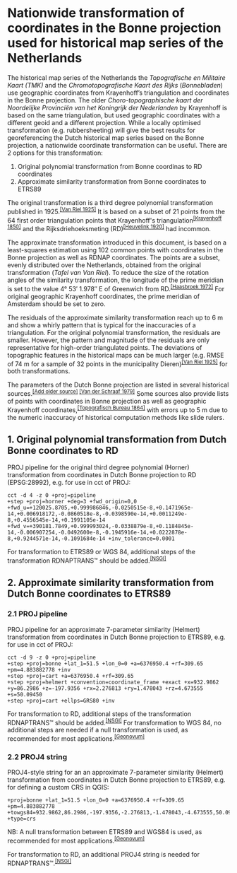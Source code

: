 # Nationwide transformation of coordinates in the Bonne projection used for historical map series of the Netherlands
The historical map series of the Netherlands the *Topografische en Militaire Kaart (TMK)* and the *Chromotopografische Kaart des Rijks* (*Bonnebladen*) use geographic coordinates from Krayenhoff’s triangulation and coordinates in the Bonne projection. The older *Choro-topographische kaart der Noordelijke Provinciën van het Koningrijk der Nederlanden* by Krayenhoff is based on the same triangulation, but used geographic coordinates with a different geoid and a different projection. While a locally optimised transformation (e.g. rubbersheeting) will give the best results for georeferencing the Dutch historical map series based on the Bonne projection, a nationwide coordinate transformation can be useful. There are 2 options for this transformation:

1. Original polynomial transformation from Bonne coordinas to RD coordinates
2. Approximate similarity transformation from Bonne coordinates to ETRS89

The original transformation is a third degree polynomial transformation published in 1925.<sup>[[Van Riel 1925]](https://dehollandsecirkel.courant.nu/periodicals/TKL/1925)</sup> It is based on a subset of 21 points from the 64 first order triangulation points that Krayenhoff's triangulation<sup>[[Krayenhoff 1850]]()</sup> and the Rijksdriehoeksmeting (RD)<sup>[[Heuvelink 1920]]()</sup> had incommon.

The approximate transformation introduced in this document, is based on a least-squares estimation using 102 common points with coordinates in the Bonne projection as well as RDNAP coordinates. The points are a subset, evenly distributed over the Netherlands, obtained from the original transformation (*Tafel van Van Riel*). To reduce the size of the rotation angles of the similarity transformation, the longitude of the prime meridian is set to the value 4°&nbsp;53′&nbsp;1.978″ E of Greenwich from RD.<sup>[[Haasbroek 1972]](https://ncgeo.nl/downloads/16Haasbroek.pdf)</sup> For original geographic Krayenhoff coordinates, the prime meridian of Amsterdam should be set to zero. 

The residuals of the approximate similarity transformation reach up to 6 m and show a whirly pattern that is typical for the inaccuracies of a triangulation. For the original polynomial transformation, the residuals are smaller. However, the pattern and magnitude of the residuals are only representative for high-order triangulated points. The deviations of topographic features in the historical maps can be much larger (e.g. RMSE of 74 m for a sample of 32 points in the municipality Dieren)<sup>[[Van Riel 1925]](https://dehollandsecirkel.courant.nu/periodicals/TKL/1925)</sup> for both transformations.

The parameters of the Dutch Bonne projection are listed in several historical sources.<sup>[[Add older source]]() [[Van der Schraaf 1979]](https://ncgeo.nl/downloads/23VanDerSchraaf.pdf)</sup> Some sources also provide lists of points with coordinates in Bonne projection as well as geographic Krayenhoff coordinates,<sup>[[Topografisch Bureau 1864]](https://www.google.nl/search?q=Meetkunstige+beschrijving+van+het+Koningrijk+der+Nederlanden&tbm=bks)</sup> with errors up to 5 m due to the numeric inaccuracy of historical computation methods like slide rulers.

## 1. Original polynomial transformation from Dutch Bonne coordinates to RD
PROJ pipeline for the original third degree polynomial (Horner) transformation from coordinates in Dutch Bonne projection to RD (EPSG:28992), e.g. for use in cct of PROJ:
```
cct -d 4 -z 0 +proj=pipeline
+step +proj=horner +deg=3 +fwd_origin=0,0 +fwd_u=+120025.8705,+0.999986846,-0.0250515e-8,+0.1471965e-14,+0.006918172,-0.0860518e-8,-0.0398590e-14,+0.0011249e-8,+0.4556545e-14,+0.1991105e-14 +fwd_v=+390181.7849,+0.999993024,-0.0338879e-8,+0.1184845e-14,-0.006907254,-0.0492600e-8,-0.1945916e-14,+0.0222878e-8,+0.9244571e-14,-0.1091684e-14 +inv_tolerance=0.0001
```

For transformation to ETRS89 or WGS 84, additional steps of the transformation RDNAPTRANS™ should be added.<sup>[[NSGI]](https://nsgi.nl/)</sup>

## 2. Approximate similarity transformation from Dutch Bonne coordinates to ETRS89 
### 2.1 PROJ pipeline
PROJ pipeline for an approximate 7-parameter similarity (Helmert) transformation from coordinates in Dutch Bonne projection to ETRS89, e.g. for use in cct of PROJ:

```
cct -d 9 -z 0 +proj=pipeline 
+step +proj=bonne +lat_1=51.5 +lon_0=0 +a=6376950.4 +rf=309.65 +pm=4.883882778 +inv 
+step +proj=cart +a=6376950.4 +rf=309.65
+step +proj=helmert +convention=coordinate_frame +exact +x=932.9862 +y=86.2986 +z=-197.9356 +rx=2.276813 +ry=1.478043 +rz=4.673555 +s=50.09450 
+step +proj=cart +ellps=GRS80 +inv
```

For transformation to RD, additional steps of the transformation RDNAPTRANS™ should be added.<sup>[[NSGI]](https://nsgi.nl/)</sup> For transformation to WGS 84, no additional steps are needed if a null transformation is used, as recommended for most applications.<sup>[[Geonovum]](https://docs.geostandaarden.nl/crs/crs/)</sup> 

### 2.2 PROJ4 string
PROJ4-style string for an an approximate 7-parameter similarity (Helmert) transformation from coordinates in Dutch Bonne projection to ETRS89, e.g. for defining a custom CRS in QGIS: 
```
+proj=bonne +lat_1=51.5 +lon_0=0 +a=6376950.4 +rf=309.65 +pm=4.883882778 +towgs84=932.9862,86.2986,-197.9356,-2.276813,-1.478043,-4.673555,50.09450 +type=crs
```

NB: A null transformation between ETRS89 and WGS84 is used, as recommended for most applications.<sup>[[Geonovum]](https://docs.geostandaarden.nl/crs/crs/)</sup> 

For transformation to RD, an additional PROJ4 string is needed for RDNAPTRANS™.<sup>[[NSGI]](https://nsgi.nl/)</sup>

